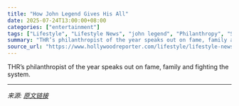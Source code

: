 ```yaml
---
title: "How John Legend Gives His All"
date: 2025-07-24T13:00:00+08:00
categories: ["entertainment"]
tags: ["Lifestyle", "Lifestyle News", "john legend", "Philanthropy", "Social Impact Fund", "Social Impact Summit"]
summary: "THR’s philanthropist of the year speaks out on fame, family and fighting the system."
source_url: "https://www.hollywoodreporter.com/lifestyle/lifestyle-news/john-legend-interview-social-change-1236325057/"
---
```


THR’s philanthropist of the year speaks out on fame, family and fighting the system.

---

*来源: [原文链接](https://www.hollywoodreporter.com/lifestyle/lifestyle-news/john-legend-interview-social-change-1236325057/)*
